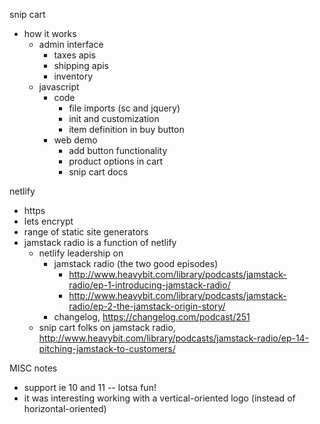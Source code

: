 snip cart
  - how it works
    - admin interface
      - taxes apis
      - shipping apis
      - inventory
    - javascript
      - code
        - file imports (sc and jquery)
        - init and customization
        - item definition in buy button
      - web demo
        - add button functionality
        - product options in cart
        - snip cart docs

netlify
  - https
  - lets encrypt
  - range of static site generators
  - jamstack radio is a function of netlify
    - netlify leadership on
      - jamstack radio (the two good episodes)
        - http://www.heavybit.com/library/podcasts/jamstack-radio/ep-1-introducing-jamstack-radio/
        - http://www.heavybit.com/library/podcasts/jamstack-radio/ep-2-the-jamstack-origin-story/
      - changelog, https://changelog.com/podcast/251
    - snip cart folks on jamstack radio, http://www.heavybit.com/library/podcasts/jamstack-radio/ep-14-pitching-jamstack-to-customers/






MISC notes
  - support ie 10 and 11 -- lotsa fun!
  - it was interesting working with a vertical-oriented logo (instead of horizontal-oriented)
